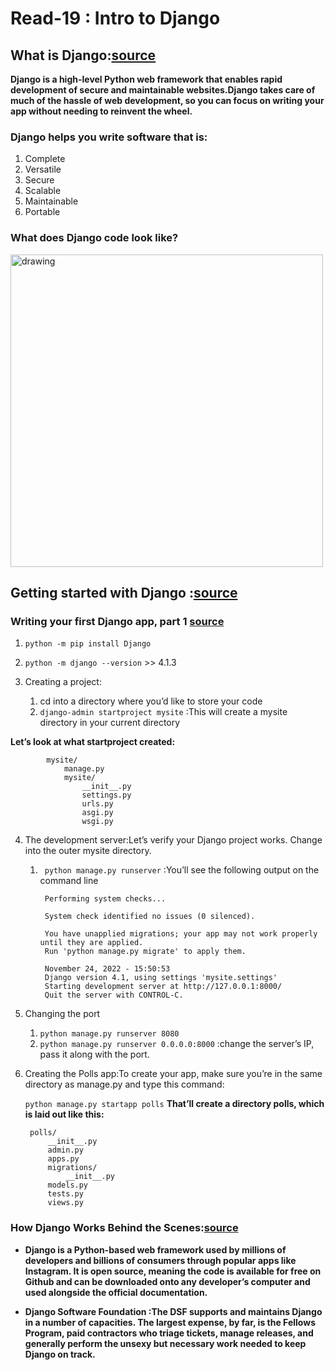# Read-19 : Intro to Django

## What is Django:[source](https://developer.mozilla.org/en-US/docs/Learn/Server-side/Django/Introduction)

**Django is a high-level Python web framework that enables rapid development of secure and maintainable websites.Django takes care of much of the hassle of web development, so you can focus on writing your app without needing to reinvent the wheel.**

### Django helps you write software that is:
1. Complete
2. Versatile
3. Secure
4. Scalable
5. Maintainable
6. Portable

### What does Django code look like?
<img src="https://developer.mozilla.org/en-US/docs/Learn/Server-side/Django/Introduction/basic-django.png" alt="drawing" style="width:500px;"/>


## Getting started with Django :[source](https://www.djangoproject.com/start/)

### Writing your first Django app, part 1 [source](https://docs.djangoproject.com/en/4.1/intro/tutorial01/)
1. `python -m pip install Django`
2. `python -m django --version`   >> 4.1.3
3. Creating a project:
   
     1. cd into a directory where you’d like to store your code
     2. `django-admin startproject mysite`  :This will create a mysite directory in your current directory
   
**Let’s look at what startproject created:**

            mysite/
                manage.py
                mysite/
                    __init__.py
                    settings.py
                    urls.py
                    asgi.py
                    wsgi.py

4. The development server:Let’s verify your Django project works. Change into the outer mysite directory.
   1. ` python manage.py runserver` :You’ll see the following output on the command line
   
           Performing system checks...
           
           System check identified no issues (0 silenced).
           
           You have unapplied migrations; your app may not work properly            until they are applied.
           Run 'python manage.py migrate' to apply them.
           
           November 24, 2022 - 15:50:53
           Django version 4.1, using settings 'mysite.settings'
           Starting development server at http://127.0.0.1:8000/
           Quit the server with CONTROL-C.
5. Changing the port
      1. `python manage.py runserver 8080`
      2. `python manage.py runserver 0.0.0.0:8000` :change the server’s IP, pass it along with the port.
6. Creating the Polls app:To create your app, make sure you’re in the same directory as manage.py and type this command:
   
    `python manage.py startapp polls`
    **That’ll create a directory polls, which is laid out like this:**

        polls/
            __init__.py
            admin.py
            apps.py
            migrations/
                __init__.py
            models.py
            tests.py
            views.py

### How Django Works Behind the Scenes:[source](https://wsvincent.com/how-django-works-behind-the-scenes/)

* **Django is a Python-based web framework used by millions of developers and billions of consumers through popular apps like Instagram. It is open source, meaning the code is available for free on Github and can be downloaded onto any developer’s computer and used alongside the official documentation.**
  
* **Django Software Foundation :The DSF supports and maintains Django in a number of capacities. The largest expense, by far, is the Fellows Program, paid contractors who triage tickets, manage releases, and generally perform the unsexy but necessary work needed to keep Django on track.**